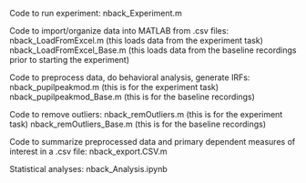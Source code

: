 Code to run experiment:
nback_Experiment.m

Code to import/organize data into MATLAB from .csv files:
nback_LoadFromExcel.m (this loads data from the experiment task)
nback_LoadFromExcel_Base.m (this loads data from the baseline recordings prior to starting the experiment)

Code to preprocess data, do behavioral analysis, generate IRFs:
nback_pupilpeakmod.m (this is for the experiment task)
nback_pupilpeakmod_Base.m (this is for the baseline recordings)

Code to remove outliers:
nback_remOutliers.m (this is for the experiment task)
nback_remOutliers_Base.m (this is for the baseline recordings)

Code to summarize preprocessed data and primary dependent measures of interest in a .csv file:
nback_export.CSV.m

Statistical analyses:
nback_Analysis.ipynb

